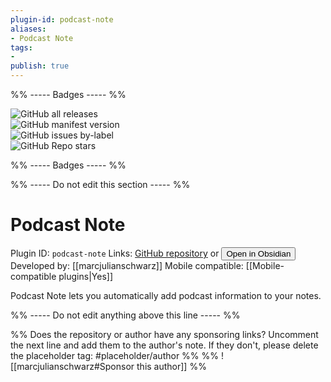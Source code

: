 ```yaml
---
plugin-id: podcast-note
aliases:
- Podcast Note
tags: 
- 
publish: true
---
```


%% ----- Badges ----- %%

![GitHub all releases](https://img.shields.io/github/downloads/marcjulianschwarz/obsidian-podcast-note/total?color=573E7A&logo=github&style=for-the-badge)   
![GitHub manifest version](https://img.shields.io/github/manifest-json/v/marcjulianschwarz/obsidian-podcast-note?color=573E7A&logo=github&style=for-the-badge)   
![GitHub issues by-label](https://img.shields.io/github/issues/marcjulianschwarz/obsidian-podcast-note/help%20wanted?color=573E7A&logo=github&style=for-the-badge)   
![GitHub Repo stars](https://img.shields.io/github/stars/marcjulianschwarz/obsidian-podcast-note?color=573E7A&logo=github&style=for-the-badge)

%% ----- Badges ----- %%

%% ----- Do not edit this section ----- %%

# Podcast Note

Plugin ID: `podcast-note`
Links: [GitHub repository](https://github.com/marcjulianschwarz/obsidian-podcast-note) or [<button id=HH>Open in Obsidian</button>](obsidian://goto-plugin?id=podcast-note)
Developed by: [[marcjulianschwarz]]
Mobile compatible: [[Mobile-compatible plugins|Yes]]

Podcast Note lets you automatically add podcast information to your notes.

%% ----- Do not edit anything above this line ----- %% 

%% Does the repository or author have any sponsoring links? Uncomment the next line and add them to the author's note. If they don't, please delete the placeholder tag: #placeholder/author %%
%% ![[marcjulianschwarz#Sponsor this author]] %%
